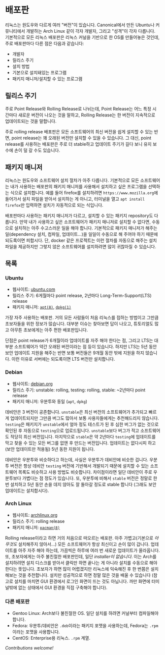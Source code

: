 # 배포판
리눅스는 원도우와 다르게 여러 "버전"이 있습니다. Canonical에서 만든 Ubuntu나 커뮤니티에서 개발하는 Arch Linux 같이 각자 개발자, 그리고 "성격"이 각자 다릅니다. 기본적으로 모든 리눅스 배포판은 리눅스 커널을 기반으로 한 OS를 만들어놓은 것인데, 주로 배포판마다 다른 점은 다음과 같습니다:

- 개발자
- 릴리스 주기
- 설치 방법
- 기본으로 설치돼있는 프로그램
- 패키지 매니저/설치할 수 있는 프로그램

## 릴리스 주기
주로 Point Release와 Rolling Release로 나뉘는데, Point Release는 어느 특정 시간마다 새로운 버전이 나오는 것을 말하고, Rolling Release는 한 버전이 지속적으로 업데이트되는 것을 말합니다.

주로 rolling release 배포판은 모든 소프트웨어의 최신 버전을 쉽게 설치할 수 있는 반면, point release는 꽤 오래된 버전만 설치할 수 있을 수 있습니다. 그 대신, point release를 사용하는 배포판은 주로 더 stable하고 업데이트 주기가 길다 보니 유지 보수에 손이 덜 갈 수도 있습니다.

##  패키지 매니저
리눅스는 원도우와 소프트웨어 설치 절차가 아주 다릅니다. 기본적으로 모든 소프트웨어는 내가 사용하는 배포판의 패키지 매니저를 사용해서 설치하고 싶은 프로그램을 선택하는 식으로 설치합니다. 예를 들어 firefox를 설치하려면 `https://www.mozilla.org`에 들어가서 설치 파일을 받아서 설치하는 게 아니고, 터미널을 열고 `apt install firefox`만 입력하면 설치가 자동적으로 되는 식입니다.

배포판마다 사용하는 패키지 매니저가 다르고, 설치할 수 있는 패키지 repository도 다릅니다. 만약 내가 사용하고 싶은 소프트웨어가 패키지 매니저로 설치할 수 없다면, 수동으로 설치하는 아주 수고스러운 일을 해야 합니다. 기본적으로 패키지 매니저가 해주는 일(dependency 설치, 컴파일, 업데이트...)을 일일이 수동으로 해 주어야 하기 때문에 되도록이면 피합시다. 단, docker 같은 프로젝트는 이런 절차를 자동으로 해주는 설치 파일을 제공하지만 그렇지 않은 소프트웨어를 설치하려면 많이 귀찮아질 수 있습니다.

## 목록

### Ubuntu
- 웹사이트: [ubuntu.com](https://www.ubuntu.com)
- 릴리스 주기:  6게월마다 point release, 2년마다 Long-Term-Support(LTS) release
- 패키지 매니저: [`apt(8)`](https://manpages.ubuntu.com/manpages/xenial/man8/apt.8.html), [`dpkg(1)`](https://manpages.ubuntu.com/manpages/cosmic/en/man1/dpkg.1.html)

가장 자주 사용하는 배포판. 거의 모든 사람들이 처음 리눅스를 접하는 방법이고 그만큼 초보자들을 위한 정보가 많습니다. 대부분 이슈는 찾아보면 답이 나오고, 튜토리얼도 많고 아무튼 초보에게는 아주 편한 배포판입니다.

단점은 point release가 6개월이라 업데이트를 자주 해야 한다는 점, 그리고 LTS는 대부분 소프트웨어가 약간 오래된 버전이라는 점 등이 있습니다. 하지만 LTS는 5년 동안 보안 업데이트 지원을 해주는 반면 보통 버전들은 9개월 동안 밖에 지원을 하지 않습니다. 이런 이유로 서버에는 되도록이면 LTS 버전만 설치합니다.

### Debian
- 웹사이트: [debian.org](https://www.debian.org)
- 릴리스 주기:  unstable: rolling, testing: rolling, stable: ~2년마다 point release
- 패키지 매니저: 우분투와 동일 (`apt`, `dpkg`)

데비안은 3 버전이 공존합니다. `unstable`은 최신 버전의 소프트웨어가 추가되고 빠르게 업데이트되지만 그만큼 버그도 많아서 보통 사용자들에게는 추천해드리지 않습니다. `testing`은 패키지가 `unstable`에서 얼마 정도 테스트가 된 후 심한 버그가 없는 것으로 확인된 후 자동으로 `testing`으로 업로드됩니다. `unstable`보다 버그가 적고 소프트웨어도 적당히 최신 버전입니다. 마지막으로 `stable`은 약 2년마다 `testing`에 업데이트를 막고 찾을 수 있는 모든 버그를 없앤 후 만드는 버전입니다. 업데이트는 없다시피 하고 (보안 업데이트만 적용됨) 5년 동한 지원이 됩니다.

데비안은 우분투와 비슷하다고 하는데, 사실은 우분투가 데비안에 비슷한 겁니다. 우분투 버전은 항상 데비안 `testing` 버전에 기반해서 개발되기 때문에 설치할 수 있는 소프트웨어 목록도 비슷하고 사용 방법도 비슷합니다. 차이점이라면 일단 데비안이 주로 우분투보다 가볍다는 점 정도가 있습니다. 또, 우분투에 비해서 `stable` 버전은 정말로 한번 설치하고 5년 동안 손을 데지 않아도 잘 돌아갈 정도로 stable 합니다 (그래도 보안 업데이트는 설치합시다).

### Arch Linux
- 웹사이트: [archlinux.org](https://www.archlinux.org/)
- 릴리스 주기:  rolling release
- 패키지 매니저: [`pacman(8)`](https://jlk.fjfi.cvut.cz/arch/manpages/man/pacman.8)

Rolling release이라고 하면 거의 처음으로 떠오르는 배포판. 아주 가볍고(기본으로 *아무것도* 설치해주지 않아서...) 모든 소프트웨어가 항상 최신이고 손이 많이 갑니다. 업데이트를 아주 자주 해야 하는데, 가끔씩은 하루에 여러 번 새로운 업데이트가 올라옵니다. 또, 초보자에게는 아주 불친절한 배포판인데, 일단 *installer이 없습니다*. 이는 Arch를 설치하려면 설치 디스크를 받아서 클릭만 하면 끝나는 게 아니라 설치를 수동으로 해야 한다는 뜻입니다. 초보자가 하면 많이 어렵겠지만 리눅스에 익숙해진 후 한 번쯤은 설치해보는 것을 추천합니다. 설치만 성공적으로 하면 정말 많은 것을 배울 수 있습니다 (참고로 설치를 마치면 GUI 환경에서 로그인 화면이 뜨는 것도 아닙니다. 까만 화면에 터미널밖에 없는 상태에서 GUI 환경을 직접 구축해야 합니다).

### 다른 배포판
- Gentoo Linux: Arch보다 불친절한 OS. 일단 설치를 하려면 커널부터 컴파일해야 합니다.
- Fedora: 우분투/데비안은 `.deb`이라는 패키지 포맷을 사용하는데, Fedora는 `.rpm`이라는 포맷을 사용합니다.
- CentOS: Enterprise용 리눅스. `.rpm` 계열.

*Contributions welcome!*
